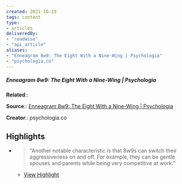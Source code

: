 ```yaml
---
created: 2021-10-19
tags: content
type: 
- articles
deliveredBy: 
- "readwise"
- "api_article"
aliases:
- "Enneagram 8w9: The Eight With a Nine-Wing | Psychologia"
- "psychologia.co"
---
```

##### Enneagram 8w9: The Eight With a Nine-Wing | Psychologia

**Related**:: 

**Source**:: [Enneagram 8w9: The Eight With a Nine-Wing | Psychologia](https://psychologia.co/8w9)

**Creator**:: psychologia.co

## Highlights
- > "Another notable characteristic is that 8w9s can switch their aggressiveness on and off.
    For example, they can be gentle spouses and parents while being very competitive at work." 
    - [View Highlight](https://psychologia.co/8w9?__readwiseLocation=0%2F4%2F1%2F1%2F0%2F0%2F0%2F1%2F0%3A0%2C0%2F5%2F1%2F1%2F0%2F0%2F0%2F1%2F0%3A89#:~:text=Another%20notable%20characteristic%20is%20that%2Cbeing%20very%20competitive%20at%20work.)

